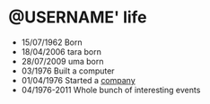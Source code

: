 @USERNAME' life
===============

- 15/07/1962 Born
- 18/04/2006 tara born
- 28/07/2009 uma born
- 03/1976 Built a computer
- 01/04/1976 Started a [company](http://en.wikipedia.org/wiki/Apple_Inc. "Apple Inc.")
- 04/1976-2011 Whole bunch of interesting events
